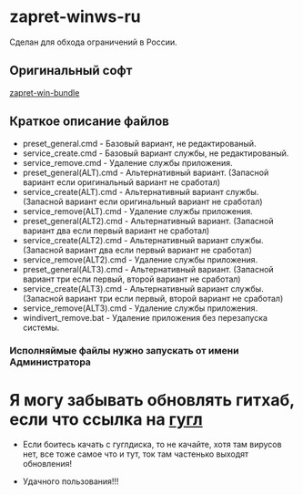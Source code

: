 # zapret-winws-ru
Сделан для обхода ограничений в России.

## Оригинальный софт
[zapret-win-bundle](https://github.com/bol-van/zapret-win-bundle) 

## Краткое описание файлов

* preset_general.cmd - Базовый вариант, не редактированый.
* service_create.cmd - Базовый вариант службы, не редактированый.
* service_remove.cmd - Удаление службы приложения.
* preset_general(ALT).cmd - Альтернативный вариант. (Запасной вариант если оригинальный вариант не сработал)
* service_create(ALT).cmd - Альтернативный вариант службы. (Запасной вариант если оригинальный вариант не сработал)
* service_remove(ALT).cmd - Удаление службы приложения.
* preset_general(ALT2).cmd - Альтернативный вариант. (Запасной вариант два если первый вариант не сработал)
* service_create(ALT2).cmd - Альтернативный вариант службы. (Запасной вариант два если первый вариант не сработал)
* service_remove(ALT2).cmd - Удаление службы приложения.
* preset_general(ALT3).cmd - Альтернативный вариант. (Запасной вариант три если первый, второй вариант не сработал)
* service_create(ALT3).cmd - Альтернативный вариант службы. (Запасной вариант три если первый, второй вариант не сработал)
* service_remove(ALT3).cmd - Удаление службы приложения.
* windivert_remove.bat - Удаление приложения без перезапуска системы.
 
### Исполняймые файлы нужно запускать от имени Администратора 

# Я могу забывать обновлять гитхаб, если что ссылка на [гугл](https://drive.google.com/file/d/18DBZG8F4burqfiTx0qxkz7sk_HX2uZkt/view?usp=drive_link)

* Если боитесь качать с гуглдиска, то не качайте, хотя там вирусов нет, все тоже самое что и тут, ток там частенько выходят обновления!

* Удачного пользования!!!
